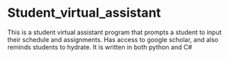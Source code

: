 # Student_virtual_assistant
This is a student virtual assistant program that prompts a student to input their schedule and assignments.
Has access to google scholar, and also reminds students to hydrate.
It is written in both python and C#
